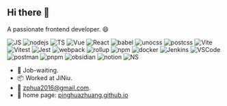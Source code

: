 ## Hi there 👋
A passionate frontend developer. 😄

![JS](https://img.shields.io/badge/-JS-5a5a5a?logo=javascript) ![nodejs](https://img.shields.io/badge/-nodejs-5a5a5a?logo=node.js) ![TS](https://img.shields.io/badge/-TS-5a5a5a?logo=typescript) ![Vue](https://img.shields.io/badge/-Vue-5a5a5a?logo=vue.js) ![React](https://img.shields.io/badge/-React-5a5a5a?logo=React) ![babel](https://img.shields.io/badge/-babel-5a5a5a?logo=babel) ![unocss](https://img.shields.io/badge/-unocss-5a5a5a?logo=unocss) ![postcss](https://img.shields.io/badge/-postcss-5a5a5a?logo=postcss)
![Vite](https://img.shields.io/badge/-Vite-5a5a5a?logo=Vite) ![Vitest](https://img.shields.io/badge/-Vitest-5a5a5a?logo=Vitest) ![Jest](https://img.shields.io/badge/-Jest-5a5a5a?logo=Jest) ![webpack](https://img.shields.io/badge/-webpack-5a5a5a?logo=webpack) ![rollup](https://img.shields.io/badge/-rollup-5a5a5a?logo=rollupdotjs) ![npm](https://img.shields.io/badge/-npm-5a5a5a?logo=npm) ![docker](https://img.shields.io/badge/-docker-5a5a5a?logo=docker) ![Jenkins](https://img.shields.io/badge/-Jenkins-5a5a5a?logo=jenkins)
![VSCode](https://img.shields.io/badge/-VSCode-5a5a5a?logo=visualstudiocode) ![postman](https://img.shields.io/badge/-postman-5a5a5a?logo=postman) ![pnpm](https://img.shields.io/badge/-pnpm-5a5a5a?logo=pnpm) ![obsidian](https://img.shields.io/badge/-obsidian-5a5a5a?logo=obsidian) ![notion](https://img.shields.io/badge/-notion-5a5a5a?logo=notion) ![NS](https://img.shields.io/badge/-NS-5a5a5a?logo=nintendoswitch)

+ 💼 Job-waiting.
+ 📦 Worked at JiNiu.
+ 📧 zphua2016@gmail.com.
+ 👋 home page: <a href="https://pinghuazhuang.github.io" target="_blank">pinghuazhuang.github.io</a>

